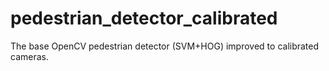 # pedestrian_detector_calibrated
The base OpenCV pedestrian detector (SVM+HOG) improved to calibrated cameras.
